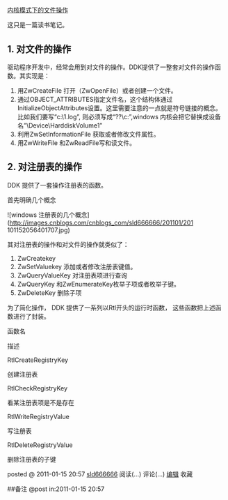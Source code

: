 #
[内核模式下的文件操作](http://www.cnblogs.com/sld666666/archive/2011/01/15/1936441.html)

这只是一篇读书笔记。

## 1\. 对文件的操作

驱动程序开发中，经常会用到对文件的操作。DDK提供了一整套对文件的操作函数。其实现是：

  1. 用ZwCreateFile 打开（ZwOpenFile）或者创建一个文件。
  2. 通过OBJECT_ATTRIBUTES指定文件名，这个结构体通过InitializeObjectAttributes设置。这里需要注意的一点就是符号链接的概念。比如我们要写“c:\1.log”, 则必须写成“\??\c:”,windows 内核会把它替换成设备名”\Device\HarddiskVolume1”
  3. 利用ZwSetInformationFile 获取或者修改文件属性。
  4. 用ZwWriteFile 和ZwReadFile写和读文件。

## 2\. 对注册表的操作

DDK 提供了一套操作注册表的函数。

首先明确几个概念

![windows 注册表的几个概念](http://images.cnblogs.com/cnblogs_com/sld666666/201101/201
101152056401707.jpg)

其对注册表的操作和对文件的操作就类似了：

  1. ZwCreatekey
  2. ZwSetValuekey 添加或者修改注册表键值。
  3. ZwQueryValueKey 对注册表项进行查询
  4. ZwQueryKey 和ZwEnumerateKey枚举子项或者枚举子键。
  5. ZwDeleteKey 删除子项

为了简化操作， DDK 提供了一系列以Rtl开头的运行时函数， 这些函数把上述函数进行了封装。

函数名

描述

RtlCreateRegistryKey

创建注册表

RtlCheckRegistryKey

看某注册表项是不是存在

RtlWriteRegistryValue

写注册表

RtlDeleteRegistryValue

删除注册表的子键

posted @ 2011-01-15 20:57 [sld666666](http://www.cnblogs.com/sld666666/)
阅读(...) 评论(...) [编辑](https://i.cnblogs.com/EditPosts.aspx?postid=1936441) 收藏

##备注 
 @post in:2011-01-15 20:57